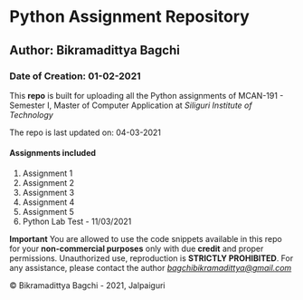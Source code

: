 # Python Assignment Repository
## Author: Bikramadittya Bagchi
### Date of Creation: 01-02-2021

This **repo** is built for uploading all the Python assignments of MCAN-191 - Semester I, Master of Computer Application at *Siliguri Institute of Technology*

The repo is last updated on: 04-03-2021

#### Assignments included
1. Assignment 1
2. Assignment 2
3. Assignment 3
4. Assignment 4
5. Assignment 5
6. Python Lab Test - 11/03/2021

**Important**
You are allowed to use the code snippets available in this repo for your **non-commercial purposes** only with due **credit** and proper permissions. Unauthorized use, reproduction is **STRICTLY PROHIBITED**. 
For any assistance, please contact the author *bagchibikramadittya@gmail.com*

&copy; Bikramadittya Bagchi - 2021, Jalpaiguri
